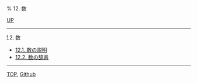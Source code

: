 % 12. 数

[UP](index.html)  

---

12. 数

- [12.1. 数の説明](12.1.html)
- [12.2. 数の辞書](12.2.html)

---
[TOP](index.html),  [Github](https://github.com/nptcl/npt-japanese)

